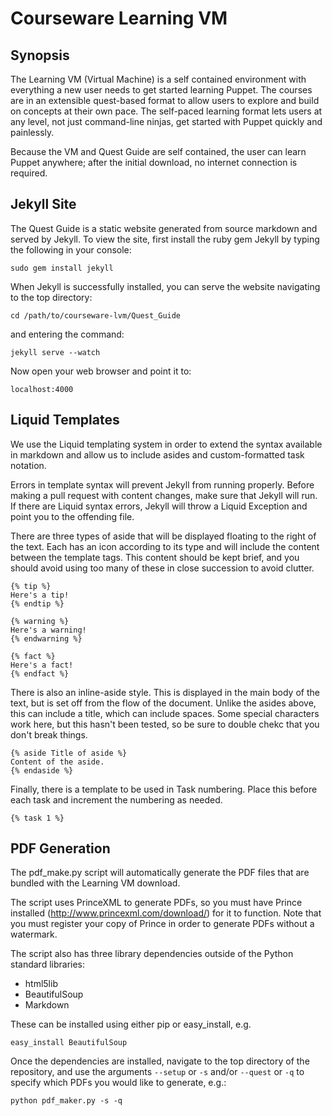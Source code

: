 # Courseware Learning VM

## Synopsis

The Learning VM (Virtual Machine) is a self contained environment with everything a new user needs to get started learning Puppet. The courses are in an extensible quest-based format to allow users to explore and build on concepts at their own pace. The self-paced learning format lets users at any level, not just command-line ninjas, get started with Puppet quickly and painlessly.

Because the VM and Quest Guide are self contained, the user can learn Puppet anywhere; after the initial download, no internet connection is required.

## Jekyll Site

The Quest Guide is a static website generated from source markdown and served by Jekyll.  To view the site, first install the ruby gem Jekyll by typing the following in your console:
	
	sudo gem install jekyll
	
When Jekyll is successfully installed, you can serve the website navigating to the top directory:

	cd /path/to/courseware-lvm/Quest_Guide
	
and entering the command:

	jekyll serve --watch
	
Now open your web browser and point it to:
	
	localhost:4000
	
## Liquid Templates

We use the Liquid templating system in order to extend the syntax available in markdown and allow us to include asides and custom-formatted task notation.

Errors in template syntax will prevent Jekyll from running properly. Before making a pull request with content changes, make sure that Jekyll will run. If there are Liquid syntax errors, Jekyll will throw a Liquid Exception and point you to the offending file.

There are three types of aside that will be displayed floating to the right of the text. Each has an icon according to its type and will include the content between the template tags. This content should be kept brief, and you should avoid using too many of these in close succession to avoid clutter.

```
{% tip %}
Here's a tip!
{% endtip %}

{% warning %}
Here's a warning!
{% endwarning %}

{% fact %}
Here's a fact!
{% endfact %}
```

There is also an inline-aside style. This is displayed in the main body of the text, but is set off from the flow of the document. Unlike the asides above, this can include a title, which can include spaces. Some special characters work here, but this hasn't been tested, so be sure to double chekc that you don't break things.

```
{% aside Title of aside %}
Content of the aside.
{% endaside %}

```

Finally, there is a template to be used in Task numbering. Place this before each task and increment the numbering as needed.

```
{% task 1 %}
```

## PDF Generation

The pdf_make.py script will automatically generate the PDF files that are bundled with the Learning VM download.

The script uses PrinceXML to generate PDFs, so you must have Prince installed (http://www.princexml.com/download/) for it to function. Note that you must register your copy of Prince in order to generate PDFs without a watermark.

The script also has three library dependencies outside of the Python standard libraries:

* html5lib
* BeautifulSoup
* Markdown

These can be installed using either pip or easy_install, e.g.

	easy_install BeautifulSoup

Once the dependencies are installed, navigate to the top directory of the repository, and use the arguments `--setup` or `-s` and/or `--quest` or `-q` to specify which PDFs you would like to generate, e.g.:
	
	python pdf_maker.py -s -q
	 
